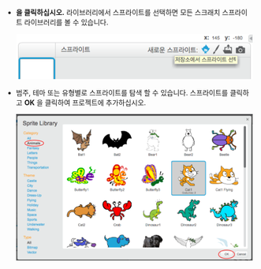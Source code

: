 + **을 클릭하십시오.** 라이브러리에서 스프라이트를 선택하면 모든 스크래치 스프라이트 라이브러리를 볼 수 있습니다.
    
    ![스크린 샷](images/sprite-library.png)

+ 범주, 테마 또는 유형별로 스프라이트를 탐색 할 수 있습니다. 스프라이트를 클릭하고 **OK** 을 클릭하여 프로젝트에 추가하십시오.
    
    ![스크린 샷](images/sprite-choose.png)
